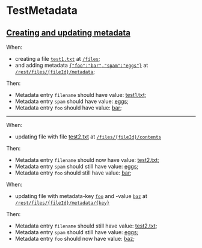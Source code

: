 # TestMetadata

## [Creating and updating metadata](- 'createFileWithMetadata')

When:

 - creating a file [`test1.txt`](- "#filename") at [`/files`](- "#fileEndpoint");
 - and adding metadata [`{"foo":"bar","spam":"eggs"}`](- "#metadata") at [`/rest/files/{fileId}/metadata`](- "#metadataEndpoint");

[ ](- "#file=createFileWithMetadata(#filename, #fileEndpoint, #metadata, #metadataEndpoint)")
Then:

 - Metadata entry `filename` should have value: [test1.txt](- "?=#file.filename");
 - Metadata entry `spam` should have value: [eggs](- "?=#file.spam");
 - Metadata entry `foo` should have value: [bar](- "?=#file.foo");

---

When:

 - updating file with 
   file [test2.txt](- "#newFilename") at [`/files/{fileId}/contents`](- "#fileContentsEndpoint")
   [ ](- "#file2=updateMetadataNameOfFile(#fileContentsEndpoint, #file.fileId, #newFilename)")

Then:

 - Metadata entry `filename` should now have value: [test2.txt](- "?=#file2.filename");
 - Metadata entry `spam` should still have value: [eggs](- "?=#file2.spam");
 - Metadata entry `foo` should still have value: [bar](- "?=#file2.foo");

When:

 - updating file with 
   metadata-key [`foo`](- "#updatedKey") and -value [`baz`](- "#updatedValue") at [`/rest/files/{fileId}/metadata/{key}`](- "#fileMetadataEndpoint")
   [ ](- "#file3=updateMetadataEntry(#fileMetadataEndpoint, #file.fileId, #updatedKey, #updatedValue)")

Then:

 - Metadata entry `filename` should still have value: [test2.txt](- "?=#file3.filename");
 - Metadata entry `spam` should still have value: [eggs](- "?=#file3.spam");
 - Metadata entry `foo` should now have value: [baz](- "?=#file3.foo");
